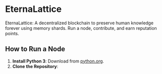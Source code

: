 # EternaLattice
EternaLattice: A decentralized blockchain to preserve human knowledge forever using memory shards. Run a node, contribute, and earn reputation points.
## How to Run a Node
1. **Install Python 3**: Download from [python.org](https://www.python.org/downloads/).
2. **Clone the Repository**:

